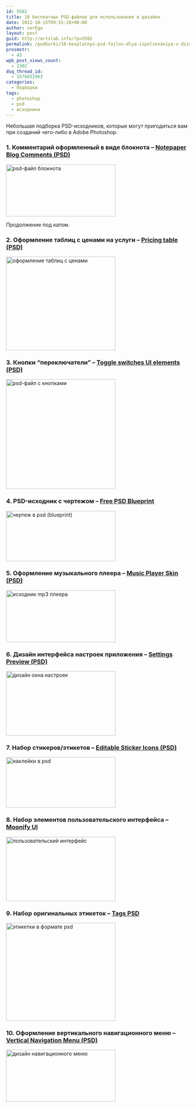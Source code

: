 ```yaml
---
id: 5502
title: 10 бесплатных PSD-файлов для использования в дизайне
date: 2012-10-15T09:55:28+00:00
author: serEga
layout: post
guid: http://artslab.info/?p=5502
permalink: /podborki/10-besplatnyx-psd-fajlov-dlya-ispolzovaniya-v-dizajne/
prosmotr:
  - 43
wpb_post_views_count:
  - 2302
dsq_thread_id:
  - 1576651963
categories:
  - Подборки
tags:
  - photoshop
  - psd
  - исходники
---
```

Небольшая подборка PSD-исходников, которые могут пригодиться вам при созданий чего-либо в Adobe Photoshop. 

### 1. Комментарий оформленный в виде блокнота &#8211; [Notepaper Blog Comments (PSD)](http://www.premiumpixels.com/freebies/notepaper-blog-comments-psd/)

[<img src="http://img.artslab.info/bloknot_psd-300x142.jpg" alt="psd-файл блокнота" title="bloknot_psd" width="300" height="142" class="aligncenter size-medium wp-image-5505" srcset="http://img.artslab.info/bloknot_psd-300x142.jpg 300w, http://img.artslab.info/bloknot_psd.jpeg 735w" sizes="(max-width: 300px) 100vw, 300px" />](http://img.artslab.info/bloknot_psd.jpeg)

Продолжение под катом.

### 2. Оформление таблиц с ценами на услуги &#8211; [Pricing table (PSD)](http://www.premiumpixels.com/freebies/notepaper-blog-comments-psd/)

[<img src="http://img.artslab.info/tablici_s_cenami-300x256.jpg" alt="оформление таблиц с ценами" title="tablici_s_cenami" width="300" height="256" class="aligncenter size-medium wp-image-5512" srcset="http://img.artslab.info/tablici_s_cenami-300x256.jpg 300w, http://img.artslab.info/tablici_s_cenami.jpeg 600w" sizes="(max-width: 300px) 100vw, 300px" />](http://img.artslab.info/tablici_s_cenami.jpeg)
  
<!--more-->

### 3. Кнопки &#8220;переключатели&#8221; &#8211; [Toggle switches UI elements (PSD)](http://www.graphicsfuel.com/2012/10/toggle-switches-ui-elements-psd/)

[<img src="http://img.artslab.info/knopki_perekluchateli_psd-300x300.jpg" alt="psd-файл с кнопками" title="knopki_perekluchateli_psd" width="300" height="300" class="aligncenter size-medium wp-image-5508" srcset="http://img.artslab.info/knopki_perekluchateli_psd-300x300.jpg 300w, http://img.artslab.info/knopki_perekluchateli_psd-100x100.jpg 100w, http://img.artslab.info/knopki_perekluchateli_psd.jpeg 600w" sizes="(max-width: 300px) 100vw, 300px" />](http://img.artslab.info/knopki_perekluchateli_psd.jpeg)

### 4. PSD-исходник с чертежом &#8211; [Free PSD Blueprint](http://freepsdfiles.net/graphics/free-psd-blueprint/)

[<img src="http://img.artslab.info/chertezh_blueprint_psd-300x138.jpg" alt="чертеж в psd (blueprint)" title="chertezh_blueprint_psd" width="300" height="138" class="aligncenter size-medium wp-image-5506" srcset="http://img.artslab.info/chertezh_blueprint_psd-300x138.jpg 300w, http://img.artslab.info/chertezh_blueprint_psd.jpeg 594w" sizes="(max-width: 300px) 100vw, 300px" />](http://img.artslab.info/chertezh_blueprint_psd.jpeg)

### 5. Оформление музыкального плеера &#8211; [Music Player Skin (PSD)](http://www.premiumpixels.com/freebies/music-player-skin-psd/)

[<img src="http://img.artslab.info/muzikalnii_player_psd-300x142.jpg" alt="исходник mp3 плеера" title="muzikalnii_player_psd" width="300" height="142" class="aligncenter size-medium wp-image-5514" />](http://img.artslab.info/muzikalnii_player_psd.jpeg)

### 6. Дизайн интерфейса настроек приложения &#8211; [Settings Preview (PSD)](http://365psd.com/day/3-120/)

[<img src="http://img.artslab.info/settings_preview_psd-300x176.png" alt="дизайн окна настроек" title="settings_preview_psd" width="300" height="176" class="aligncenter size-medium wp-image-5511" srcset="http://img.artslab.info/settings_preview_psd-300x176.png 300w, http://img.artslab.info/settings_preview_psd.png 680w" sizes="(max-width: 300px) 100vw, 300px" />](http://img.artslab.info/settings_preview_psd.png)

### 7. Набор стикеров/этикетов &#8211; [Editable Sticker Icons (PSD)](http://freepsdfiles.net/graphics/9-editable-sticker-icons/)

[<img src="http://img.artslab.info/etiketki_stickeri_psd-300x138.jpg" alt="наклейки в psd" title="etiketki_stickeri_psd" width="300" height="138" class="aligncenter size-medium wp-image-5507" srcset="http://img.artslab.info/etiketki_stickeri_psd-300x138.jpg 300w, http://img.artslab.info/etiketki_stickeri_psd.jpeg 594w" sizes="(max-width: 300px) 100vw, 300px" />](http://img.artslab.info/etiketki_stickeri_psd.jpeg)

### 8. Набор элементов пользовательского интерфейса &#8211; [Moonify UI](http://365psd.com/day/2-63/)

[<img src="http://img.artslab.info/moonify_interface_design_psd-300x176.jpg" alt="пользовательский интерфейс" title="moonify_interface_design_psd" width="300" height="176" class="aligncenter size-medium wp-image-5510" srcset="http://img.artslab.info/moonify_interface_design_psd-300x176.jpg 300w, http://img.artslab.info/moonify_interface_design_psd.jpeg 680w" sizes="(max-width: 300px) 100vw, 300px" />](http://img.artslab.info/moonify_interface_design_psd.jpeg)

### 9. Набор оригинальных этикеток &#8211; [Tags PSD](http://www.inventlayout.com/post/tags-psd-132.aspx)

[<img src="http://img.artslab.info/tags_etiketki_psd-300x268.jpg" alt="этикетки в формате psd" title="tags_etiketki_psd" width="300" height="268" class="aligncenter size-medium wp-image-5513" srcset="http://img.artslab.info/tags_etiketki_psd-300x268.jpg 300w, http://img.artslab.info/tags_etiketki_psd.jpeg 580w" sizes="(max-width: 300px) 100vw, 300px" />](http://img.artslab.info/tags_etiketki_psd.jpeg)

### 10. Оформление вертикального навигационного меню &#8211; [Vertical Navigation Menu (PSD)](http://www.premiumpixels.com/freebies/vertical-navigation-menu-psd/)

[<img src="http://img.artslab.info/menu_navigacii_psd-300x142.jpg" alt="дизайн навигационного меню" title="menu_navigacii_psd" width="300" height="142" class="aligncenter size-medium wp-image-5509" srcset="http://img.artslab.info/menu_navigacii_psd-300x142.jpg 300w, http://img.artslab.info/menu_navigacii_psd.jpeg 735w" sizes="(max-width: 300px) 100vw, 300px" />](http://img.artslab.info/menu_navigacii_psd.jpeg)